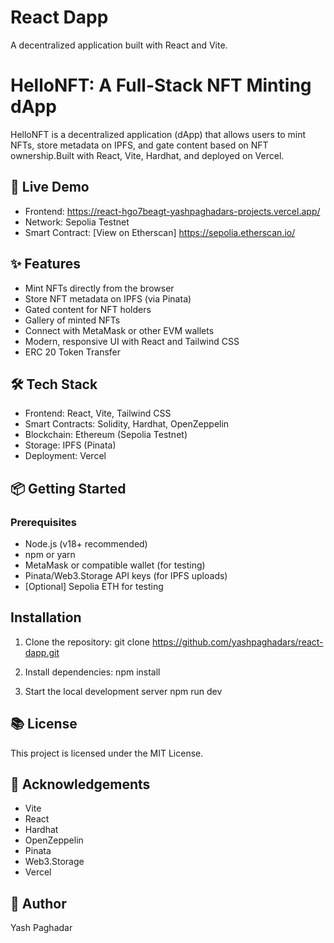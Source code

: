# React Dapp

A decentralized application built with React and Vite.

# HelloNFT: A Full-Stack NFT Minting dApp
HelloNFT is a decentralized application (dApp) that allows users to mint NFTs, store metadata on IPFS, and gate content based on NFT ownership.Built with React, Vite, Hardhat, and deployed on Vercel.

## 🚀 Live Demo
- Frontend: https://react-hgo7beagt-yashpaghadars-projects.vercel.app/ 
- Network: Sepolia Testnet
- Smart Contract: [View on Etherscan] https://sepolia.etherscan.io/

## ✨ Features
- Mint NFTs directly from the browser
- Store NFT metadata on IPFS (via Pinata)
- Gated content for NFT holders
- Gallery of minted NFTs
- Connect with MetaMask or other EVM wallets
- Modern, responsive UI with React and Tailwind CSS
- ERC 20 Token Transfer

## 🛠 Tech Stack
- Frontend: React, Vite, Tailwind CSS
- Smart Contracts: Solidity, Hardhat, OpenZeppelin
- Blockchain: Ethereum (Sepolia Testnet)
- Storage: IPFS (Pinata)
- Deployment: Vercel

## 📦 Getting Started
### Prerequisites
- Node.js (v18+ recommended)
- npm or yarn
- MetaMask or compatible wallet (for testing)
- Pinata/Web3.Storage API keys (for IPFS uploads)
- [Optional] Sepolia ETH for testing

## Installation
1. Clone the repository:
git clone https://github.com/yashpaghadars/react-dapp.git
2. Install dependencies:
npm install

3. Start the local development server
npm run dev

## 📚 License
This project is licensed under the MIT License.

## 🙏 Acknowledgements
- Vite
- React
- Hardhat
- OpenZeppelin
- Pinata
- Web3.Storage
- Vercel

## 📝 Author
Yash Paghadar

